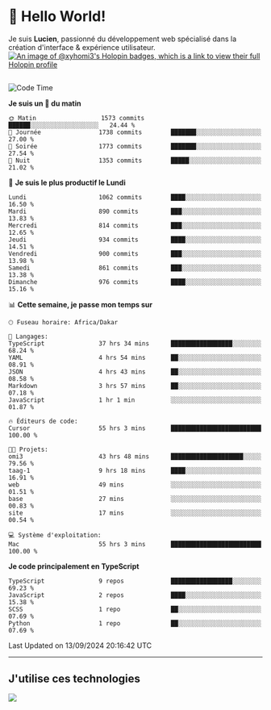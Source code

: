 # 👋 Hello World!

Je suis **Lucien**, passionné du développement web spécialisé dans la création d'interface & expérience utilisateur.
[![An image of @xyhomi3's Holopin badges, which is a link to view their full Holopin profile](https://holopin.me/xyhomi3)](https://holopin.io/@xyhomi3)

##

<!--START_SECTION:waka-->
![Code Time](http://img.shields.io/badge/Code%20Time-2%2C039%20hrs%2024%20mins-blue)

**Je suis un 🐤 du matin** 

```text
🌞 Matin                  1573 commits        ██████░░░░░░░░░░░░░░░░░░░   24.44 % 
🌆 Journée                1738 commits        ███████░░░░░░░░░░░░░░░░░░   27.00 % 
🌃 Soirée                 1773 commits        ███████░░░░░░░░░░░░░░░░░░   27.54 % 
🌙 Nuit                   1353 commits        █████░░░░░░░░░░░░░░░░░░░░   21.02 % 
```
📅 **Je suis le plus productif le Lundi** 

```text
Lundi                    1062 commits        ████░░░░░░░░░░░░░░░░░░░░░   16.50 % 
Mardi                    890 commits         ███░░░░░░░░░░░░░░░░░░░░░░   13.83 % 
Mercredi                 814 commits         ███░░░░░░░░░░░░░░░░░░░░░░   12.65 % 
Jeudi                    934 commits         ████░░░░░░░░░░░░░░░░░░░░░   14.51 % 
Vendredi                 900 commits         ███░░░░░░░░░░░░░░░░░░░░░░   13.98 % 
Samedi                   861 commits         ███░░░░░░░░░░░░░░░░░░░░░░   13.38 % 
Dimanche                 976 commits         ████░░░░░░░░░░░░░░░░░░░░░   15.16 % 
```


📊 **Cette semaine, je passe mon temps sur** 

```text
🕑︎ Fuseau horaire: Africa/Dakar

💬 Langages: 
TypeScript               37 hrs 34 mins      █████████████████░░░░░░░░   68.24 % 
YAML                     4 hrs 54 mins       ██░░░░░░░░░░░░░░░░░░░░░░░   08.91 % 
JSON                     4 hrs 43 mins       ██░░░░░░░░░░░░░░░░░░░░░░░   08.58 % 
Markdown                 3 hrs 57 mins       ██░░░░░░░░░░░░░░░░░░░░░░░   07.18 % 
JavaScript               1 hr 1 min          ░░░░░░░░░░░░░░░░░░░░░░░░░   01.87 % 

🔥 Éditeurs de code: 
Cursor                   55 hrs 3 mins       █████████████████████████   100.00 % 

🐱‍💻 Projets: 
omi3                     43 hrs 48 mins      ████████████████████░░░░░   79.56 % 
taag-1                   9 hrs 18 mins       ████░░░░░░░░░░░░░░░░░░░░░   16.91 % 
web                      49 mins             ░░░░░░░░░░░░░░░░░░░░░░░░░   01.51 % 
base                     27 mins             ░░░░░░░░░░░░░░░░░░░░░░░░░   00.83 % 
site                     17 mins             ░░░░░░░░░░░░░░░░░░░░░░░░░   00.54 % 

💻 Système d'exploitation: 
Mac                      55 hrs 3 mins       █████████████████████████   100.00 % 
```

**Je code principalement en TypeScript** 

```text
TypeScript               9 repos             █████████████████░░░░░░░░   69.23 % 
JavaScript               2 repos             ████░░░░░░░░░░░░░░░░░░░░░   15.38 % 
SCSS                     1 repo              ██░░░░░░░░░░░░░░░░░░░░░░░   07.69 % 
Python                   1 repo              ██░░░░░░░░░░░░░░░░░░░░░░░   07.69 % 
```




 Last Updated on 13/09/2024 20:16:42 UTC
<!--END_SECTION:waka-->
---

## J'utilise ces technologies

<p align="left">
  <a href="https://skillicons.dev">
    <img src="https://skillicons.dev/icons?i=ts,js,md,scss,tailwind,react,docker,express,astro,vite,nextjs,vercel,figma,ableton" />
  </a>
</p>

